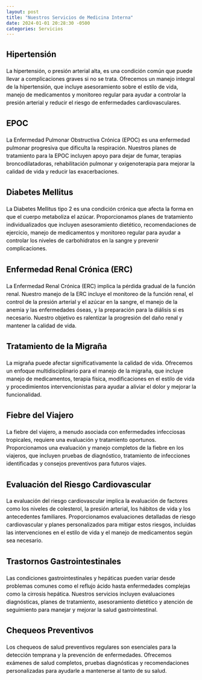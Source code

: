 ```yaml
---
layout: post
title: "Nuestros Servicios de Medicina Interna"
date: 2024-01-01 20:28:30 -0500
categories: Servicios
---
```


<div class="background-image" style="color: black; line-height: 1.5;">

  <h2 id="hypertension"><i class="fas fa-heartbeat"></i> Hipertensión</h2>
  <p>La hipertensión, o presión arterial alta, es una condición común que puede llevar a complicaciones graves si no se trata. Ofrecemos un manejo integral de la hipertensión, que incluye asesoramiento sobre el estilo de vida, manejo de medicamentos y monitoreo regular para ayudar a controlar la presión arterial y reducir el riesgo de enfermedades cardiovasculares.</p>

  <h2 id="copd"><i class="fas fa-lungs"></i> EPOC</h2>
  <p>La Enfermedad Pulmonar Obstructiva Crónica (EPOC) es una enfermedad pulmonar progresiva que dificulta la respiración. Nuestros planes de tratamiento para la EPOC incluyen apoyo para dejar de fumar, terapias broncodilatadoras, rehabilitación pulmonar y oxigenoterapia para mejorar la calidad de vida y reducir las exacerbaciones.</p>

  <h2 id="diabetes"><i class="fas fa-syringe"></i> Diabetes Mellitus</h2>
  <p>La Diabetes Mellitus tipo 2 es una condición crónica que afecta la forma en que el cuerpo metaboliza el azúcar. Proporcionamos planes de tratamiento individualizados que incluyen asesoramiento dietético, recomendaciones de ejercicio, manejo de medicamentos y monitoreo regular para ayudar a controlar los niveles de carbohidratos en la sangre y prevenir complicaciones.</p>

  <h2 id="ckd"><i class="fas fa-notes-medical"></i> Enfermedad Renal Crónica (ERC)</h2>
  <p>La Enfermedad Renal Crónica (ERC) implica la pérdida gradual de la función renal. Nuestro manejo de la ERC incluye el monitoreo de la función renal, el control de la presión arterial y el azúcar en la sangre, el manejo de la anemia y las enfermedades óseas, y la preparación para la diálisis si es necesario. Nuestro objetivo es ralentizar la progresión del daño renal y mantener la calidad de vida.</p>

  <h2 id="migraine-treatment"><i class="fas fa-brain"></i> Tratamiento de la Migraña</h2>
  <p>La migraña puede afectar significativamente la calidad de vida. Ofrecemos un enfoque multidisciplinario para el manejo de la migraña, que incluye manejo de medicamentos, terapia física, modificaciones en el estilo de vida y procedimientos intervencionistas para ayudar a aliviar el dolor y mejorar la funcionalidad.</p>

  <h2 id="travelers-fever"><i class="fas fa-globe"></i> Fiebre del Viajero</h2>
  <p>La fiebre del viajero, a menudo asociada con enfermedades infecciosas tropicales, requiere una evaluación y tratamiento oportunos. Proporcionamos una evaluación y manejo completos de la fiebre en los viajeros, que incluyen pruebas de diagnóstico, tratamiento de infecciones identificadas y consejos preventivos para futuros viajes.</p>

  <h2 id="cardiovascular-risk"><i class="fas fa-heart"></i> Evaluación del Riesgo Cardiovascular</h2>
  <p>La evaluación del riesgo cardiovascular implica la evaluación de factores como los niveles de colesterol, la presión arterial, los hábitos de vida y los antecedentes familiares. Proporcionamos evaluaciones detalladas de riesgo cardiovascular y planes personalizados para mitigar estos riesgos, incluidas las intervenciones en el estilo de vida y el manejo de medicamentos según sea necesario.</p>

  <h2 id="gastrointestinal-disorders"><i class="fas fa-notes-medical"></i> Trastornos Gastrointestinales</h2>
  <p>Las condiciones gastrointestinales y hepáticas pueden variar desde problemas comunes como el reflujo ácido hasta enfermedades complejas como la cirrosis hepática. Nuestros servicios incluyen evaluaciones diagnósticas, planes de tratamiento, asesoramiento dietético y atención de seguimiento para manejar y mejorar la salud gastrointestinal.</p>

  <!-- New Service Item -->
  <h2 id="preventive-checkups"><i class="fas fa-user-md"></i> Chequeos Preventivos</h2>
  <p>Los chequeos de salud preventivos regulares son esenciales para la detección temprana y la prevención de enfermedades. Ofrecemos exámenes de salud completos, pruebas diagnósticas y recomendaciones personalizadas para ayudarle a mantenerse al tanto de su salud.</p>

</div>
